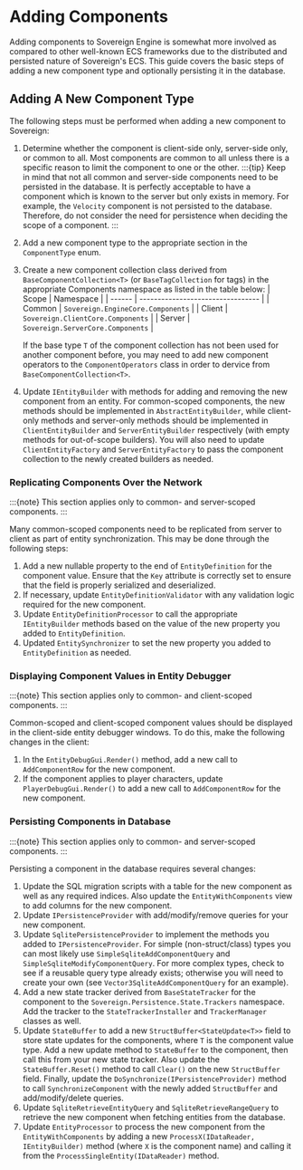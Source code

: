 # Adding Components

Adding components to Sovereign Engine is somewhat more involved as compared to other
well-known ECS frameworks due to the distributed and persisted nature of Sovereign's
ECS. This guide covers the basic steps of adding a new component type and optionally
persisting it in the database.

## Adding A New Component Type

The following steps must be performed when adding a new component to Sovereign:

1. Determine whether the component is client-side only, server-side only, or common
   to all. Most components are common to all unless there is a
   specific reason to limit the component to one or the other.
   :::{tip}
   Keep in mind that not all common and server-side components need to be persisted
   in the database. It is perfectly acceptable to have a component which is known to
   the server but only exists in memory. For example, the `Velocity` component is not
   persisted to the database. Therefore, do not consider the need for persistence when
   deciding the scope of a component.
   :::
2. Add a new component type to the appropriate section in the `ComponentType` enum.
3. Create a new component collection class derived from `BaseComponentCollection<T>`
   (or `BaseTagCollection` for tags)
   in the appropriate Components namespace as listed in the table below:
   | Scope  | Namespace                         |
   | ------ | --------------------------------- |
   | Common | `Sovereign.EngineCore.Components` |
   | Client | `Sovereign.ClientCore.Components` |
   | Server | `Sovereign.ServerCore.Components` |

   If the base type `T` of the component collection has not been used for another
   component before, you may need to add new component operators to the
   `ComponentOperators` class in order to dervice from `BaseComponentCollection<T>`.
4. Update `IEntityBuilder` with methods for adding and removing the new component
   from an entity. For common-scoped components, the new methods should be implemented
   in `AbstractEntityBuilder`, while client-only methods and server-only methods
   should be implemented in `ClientEntityBuilder` and `ServerEntityBuilder`
   respectively (with empty methods for out-of-scope builders). You will also need to
   update `ClientEntityFactory` and `ServerEntityFactory` to pass the component
   collection to the newly created builders as needed.

### Replicating Components Over the Network

:::{note}
This section applies only to common- and server-scoped components.
:::

Many common-scoped components need to be replicated from server to client as part
of entity synchronization. This may be done through the following steps:

1. Add a new nullable property to the end of `EntityDefinition` for the component
   value. Ensure that the `Key` attribute is correctly set to ensure that the
   field is properly serialized and deserialized.
2. If necessary, update `EntityDefinitionValidator` with any validation logic
   required for the new component.
3. Update `EntityDefinitionProcessor` to call the appropriate `IEntityBuilder`
   methods based on the value of the new property you added to `EntityDefinition`.
4. Updated `EntitySynchronizer` to set the new property you added to
   `EntityDefinition` as needed.

### Displaying Component Values in Entity Debugger

:::{note}
This section applies only to common- and client-scoped components.
:::

Common-scoped and client-scoped component values should be displayed in the
client-side entity debugger windows. To do this, make the following changes in
the client:

1. In the `EntityDebugGui.Render()` method, add a new call to `AddComponentRow`
   for the new component.
2. If the component applies to player characters, update `PlayerDebugGui.Render()`
   to add a new call to `AddComponentRow` for the new component.

### Persisting Components in Database

:::{note}
This section applies only to common- and server-scoped components.
:::

Persisting a component in the database requires several changes:

1. Update the SQL migration scripts with a table for the new component as well as
   any required indices. Also update the `EntityWithComponents` view to add columns
   for the new component.
2. Update `IPersistenceProvider` with add/modify/remove queries for your new
   component.
3. Update `SqlitePersistenceProvider` to implement the methods you added to
   `IPersistenceProvider`. For simple (non-struct/class) types you can most likely
   use `SimpleSqliteAddComponentQuery` and `SimpleSqliteModifyComponentQuery`. For
   more complex types, check to see if a reusable query type already exists; otherwise
   you will need to create your own (see `Vector3SqliteAddComponentQuery` for an
   example).
4. Add a new state tracker derived from `BaseStateTracker` for the component to
   the `Sovereign.Persistence.State.Trackers` namespace. Add the tracker to the
   `StateTrackerInstaller` and `TrackerManager` classes as well.
5. Update `StateBuffer` to add a new `StructBuffer<StateUpdate<T>>` field to store
   state updates for the components, where `T` is the component value type. Add a
   new update method to `StateBuffer` to the component, then call this from your
   new state tracker. Also update the `StateBuffer.Reset()` method to call `Clear()`
   on the new `StructBuffer` field. Finally, update the 
   `DoSynchronize(IPersistenceProvider)` method to call `SynchronizeComponent` with
   the newly added `StructBuffer` and add/modify/delete queries.
6. Update `SqliteRetrieveEntityQuery` and `SqliteRetrieveRangeQuery` to retrieve
   the new component when fetching entities from the database.
7. Update `EntityProcessor` to process the new component from the 
   `EntityWithComponents` by adding a new `ProcessX(IDataReader, IEntityBuilder)`
   method (where `X` is the component name) and calling it from the
   `ProcessSingleEntity(IDataReader)` method.
